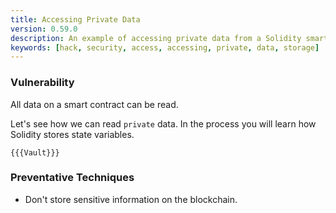```yaml
---
title: Accessing Private Data
version: 0.59.0
description: An example of accessing private data from a Solidity smart contract
keywords: [hack, security, access, accessing, private, data, storage]
---
```


### Vulnerability

All data on a smart contract can be read.

Let's see how we can read `private` data. In the process you will learn how Solidity stores state variables.

```solidity
{{{Vault}}}
```

### Preventative Techniques

- Don't store sensitive information on the blockchain.
